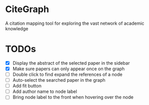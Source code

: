 # CiteGraph

A citation mapping tool for exploring the vast network of academic knowledge

# TODOs

-   [x] Display the abstract of the selected paper in the sidebar
-   [x] Make sure papers can only appear once on the graph
-   [ ] Double click to find expand the references of a node
-   [ ] Auto-select the searched paper in the graph
-   [ ] Add fit button
-   [ ] Add author name to node label
-   [ ] Bring node label to the front when hovering over the node
